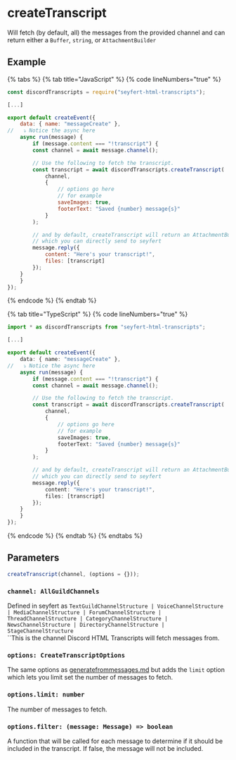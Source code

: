 # createTranscript

Will fetch (by default, all) the messages from the provided channel and can return either a `Buffer`, `string`, or `AttachmentBuilder`

## Example&#x20;

{% tabs %}
{% tab title="JavaScript" %}
{% code lineNumbers="true" %}

```javascript
const discordTranscripts = require("seyfert-html-transcripts");

[...]

export default createEvent({
    data: { name: "messageCreate" },
//   ⤵️ Notice the async here
    async run(message) {
        if (message.content === "!transcript") {
        const channel = await message.channel();

        // Use the following to fetch the transcript.
        const transcript = await discordTranscripts.createTranscript(
            channel,
            {
                // options go here
                // for example
                saveImages: true,
                footerText: "Saved {number} message{s}"
            }
        );

        // and by default, createTranscript will return an AttachmentBuilder
        // which you can directly send to seyfert
        message.reply({
            content: "Here's your transcript!",
            files: [transcript]
        });
    }
    }
});
```

{% endcode %}
{% endtab %}

{% tab title="TypeScript" %}
{% code lineNumbers="true" %}

```typescript
import * as discordTranscripts from "seyfert-html-transcripts";

[...]

export default createEvent({
    data: { name: "messageCreate" },
//   ⤵️ Notice the async here
    async run(message) {
        if (message.content === "!transcript") {
        const channel = await message.channel();

        // Use the following to fetch the transcript.
        const transcript = await discordTranscripts.createTranscript(
            channel,
            {
                // options go here
                // for example
                saveImages: true,
                footerText: "Saved {number} message{s}"
            }
        );

        // and by default, createTranscript will return an AttachmentBuilder
        // which you can directly send to seyfert
        message.reply({
            content: "Here's your transcript!",
            files: [transcript]
        });
    }
    }
});
```

{% endcode %}
{% endtab %}
{% endtabs %}

## Parameters

```javascript
createTranscript(channel, (options = {}));
```

### `channel: AllGuildChannels`

Defined in seyfert as `TextGuildChannelStructure | VoiceChannelStructure | MediaChannelStructure | ForumChannelStructure | ThreadChannelStructure | CategoryChannelStructure | NewsChannelStructure | DirectoryChannelStructure | StageChannelStructure`\
``This is the channel Discord HTML Transcripts will fetch messages from.&#x20;

### `options: CreateTranscriptOptions`

The same options as [generatefrommessages.md](generatefrommessages.md 'mention') but adds the `limit` option which lets you limit set the number of messages to fetch.

### `options.limit: number`

The number of messages to fetch.

### `options.filter: (message: Message) => boolean`

A function that will be called for each message to determine if it should be included in the transcript. If false, the message will not be included.

